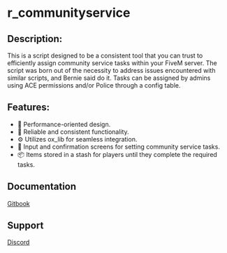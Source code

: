 # r_communityservice

## Description:
This is a script designed to be a consistent tool that you can trust to efficiently assign community service tasks within your FiveM server. The script was born out of the necessity to address issues encountered with similar scripts, and Bernie said do it. Tasks can be assigned by admins using ACE permissions and/or Police through a config table.

## Features:
- 🚀 Performance-oriented design.
- 🔄 Reliable and consistent functionality.
- ⚙️ Utilizes ox_lib for seamless integration.
- 📝 Input and confirmation screens for setting community service tasks.
- 📦 Items stored in a stash for players until they complete the required tasks.

## Documentation

[Gitbook](https://r-scripts-1.gitbook.io/r_scripts-docs./free-resources/r_communityservice)

## Support

[Discord](https://discord.gg/r-scripts)
